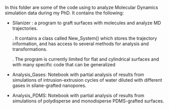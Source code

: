In this folder are some of the code using to analyze Molecular Dynamics simulation data during my PhD.
It contains the following:

- Silanizer : a program to graft surfaces with molecules and analyze MD trajectories.

  . It contains a class called New_System() which stores the trajectory information, and has access to several methods for analysis and transformations.
  
  . The program is currently limited for flat and cylindrical surfaces and with many specific code that can be generalized

- Analysis_Gases: Notebook with partial analysis of results from simulations of intrusion-extrusion cycles of water diluted with different gases in silane-grafted nanopores.

- Analysis_PDMS: Notebook with partial analysis of results from simulations of polydisperse and monodisperse PDMS-grafted surfaces.
